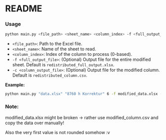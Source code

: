 # README

### Usage

```bash
python main.py <file_path> <sheet_name> <column_index> -f <full_output_file> -c <column_output_file>
```

- `<file_path>`: Path to the Excel file.
- `<sheet_name>`: Name of the sheet to read.
- `<column_index>`: Index of the column to process (0-based).
- `-f <full_output_file>`: (Optional) Output file for the entire modified sheet. Default is `redistributed_full_output.xlsx`.
- `-c <column_output_file>`: (Optional) Output file for the modified column. Default is `redistributed_column.csv`.

**Example:**

```bash
python main.py "data.xlsx" "8760 h Korrektur" 6 -f modified_data.xlsx -c modified_column.csv
```

### Note:
modified_data.xlsx might be broken -> rather use modified_column.csv and copy the data over manually!

Also the very first value is not rounded somehow :v
